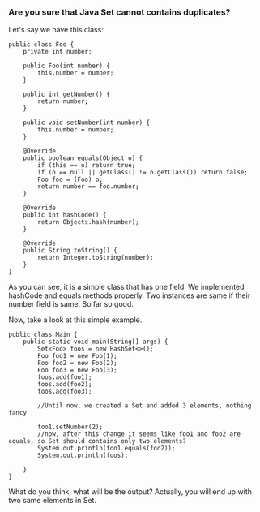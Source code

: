 
### Are you sure that Java Set cannot contains duplicates?

Let's say we have this class:

```
public class Foo {
    private int number;

    public Foo(int number) {
        this.number = number;
    }
    
    public int getNumber() {
        return number;
    }

    public void setNumber(int number) {
        this.number = number;
    }

    @Override
    public boolean equals(Object o) {
        if (this == o) return true;
        if (o == null || getClass() != o.getClass()) return false;
        Foo foo = (Foo) o;
        return number == foo.number;
    }

    @Override
    public int hashCode() {
        return Objects.hash(number);
    }
    
    @Override
    public String toString() {
        return Integer.toString(number);
    }
}
```
As you can see, it is a simple class that has one field. We implemented hashCode and equals methods properly. Two instances are same if their number field is same. So far so good.

Now, take a look at this simple example.
```
public class Main {
    public static void main(String[] args) {
        Set<Foo> foos = new HashSet<>();
        Foo foo1 = new Foo(1);
        Foo foo2 = new Foo(2);
        Foo foo3 = new Foo(3);
        foos.add(foo1);
        foos.add(foo2);
        foos.add(foo3);
        
        //Until now, we created a Set and added 3 elements, nothing fancy
        
        foo1.setNumber(2);
        //now, after this change it seems like foo1 and foo2 are equals, so Set should contains only two elements?
        System.out.println(foo1.equals(foo2));
        System.out.println(foos);
        
    }
}
```
What do you think, what will be the output?
Actually, you will end up with two same elements in Set.
